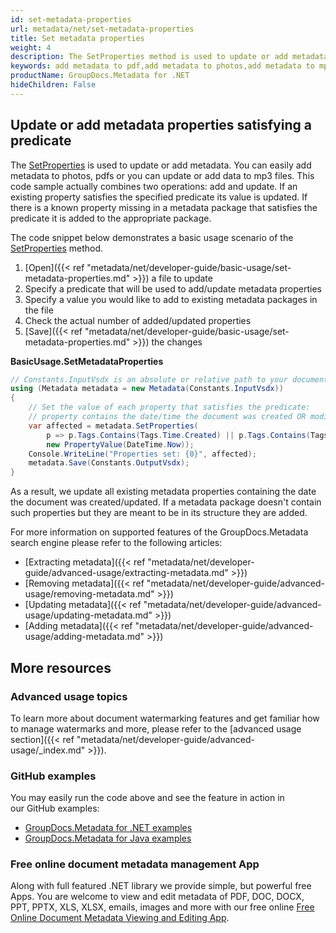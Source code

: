 ```yaml
---
id: set-metadata-properties
url: metadata/net/set-metadata-properties
title: Set metadata properties
weight: 4
description: The SetProperties method is used to update or add metadata. You can easily add metadata to photos, pdfs or you can update or add data to mp3 files.
keywords: add metadata to pdf,add metadata to photos,add metadata to mp3, add metadata
productName: GroupDocs.Metadata for .NET
hideChildren: False
---
```

## Update or add metadata properties satisfying a predicate

The [SetProperties](https://apireference.groupdocs.com/net/metadata/groupdocs.metadata/metadata/methods/setproperties) is used to update or add metadata. You can easily add metadata to photos, pdfs or you can update or add data to mp3 files. This code sample actually combines two operations: add and update. If an existing property satisfies the specified predicate its value is updated. If there is a known property missing in a metadata package that satisfies the predicate it is added to the appropriate package.

The code snippet below demonstrates a basic usage scenario of the [SetProperties](https://apireference.groupdocs.com/net/metadata/groupdocs.metadata/metadata/methods/setproperties) method.

1.  [Open]({{< ref "metadata/net/developer-guide/basic-usage/set-metadata-properties.md" >}}) a file to update
2.  Specify a predicate that will be used to add/update metadata properties
3.  Specify a value you would like to add to existing metadata packages in the file
4.  Check the actual number of added/updated properties
5.  [Save]({{< ref "metadata/net/developer-guide/basic-usage/set-metadata-properties.md" >}}) the changes

**BasicUsage.SetMetadataProperties**

```csharp
// Constants.InputVsdx is an absolute or relative path to your document. Ex: @"C:\Docs\source.vsdx"
using (Metadata metadata = new Metadata(Constants.InputVsdx))
{
	// Set the value of each property that satisfies the predicate:
	// property contains the date/time the document was created OR modified
	var affected = metadata.SetProperties(
		p => p.Tags.Contains(Tags.Time.Created) || p.Tags.Contains(Tags.Time.Modified),
		new PropertyValue(DateTime.Now));
	Console.WriteLine("Properties set: {0}", affected);
	metadata.Save(Constants.OutputVsdx);
}
```

As a result, we update all existing metadata properties containing the date the document was created/updated. If a metadata package doesn't contain such properties but they are meant to be in its structure they are added.

For more information on supported features of the GroupDocs.Metadata search engine please refer to the following articles:

*   [Extracting metadata]({{< ref "metadata/net/developer-guide/advanced-usage/extracting-metadata.md" >}})
*   [Removing metadata]({{< ref "metadata/net/developer-guide/advanced-usage/removing-metadata.md" >}})
*   [Updating metadata]({{< ref "metadata/net/developer-guide/advanced-usage/updating-metadata.md" >}})
*   [Adding metadata]({{< ref "metadata/net/developer-guide/advanced-usage/adding-metadata.md" >}})

## More resources
### Advanced usage topics
To learn more about document watermarking features and get familiar how to manage watermarks and more, please refer to the [advanced usage section]({{< ref "metadata/net/developer-guide/advanced-usage/_index.md" >}}).

### GitHub examples
You may easily run the code above and see the feature in action in our GitHub examples:
*   [GroupDocs.Metadata for .NET examples](https://github.com/groupdocs-metadata/GroupDocs.Metadata-for-.NET)    
*   [GroupDocs.Metadata for Java examples](https://github.com/groupdocs-metadata/GroupDocs.Metadata-for-Java)    

### Free online document metadata management App
Along with full featured .NET library we provide simple, but powerful free Apps.
You are welcome to view and edit metadata of PDF, DOC, DOCX, PPT, PPTX, XLS, XLSX, emails, images and more with our free online [Free Online Document Metadata Viewing and Editing App](https://products.groupdocs.app/metadata).
